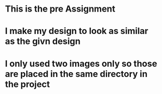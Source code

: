 # This is the pre Assignment
# I make my design to look as similar as the givn design 
# I only used two images only so those are placed in the same directory in the project
